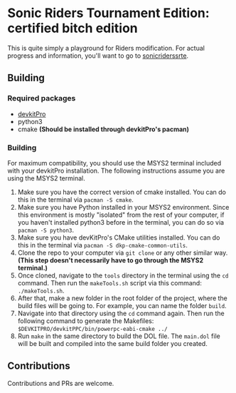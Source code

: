 # Sonic Riders Tournament Edition: certified bitch edition

This is quite simply a playground for Riders modification. For actual progress and information, you'll want to go to [sonicriderssrte](https://github.com/RidersBoulevard/sonicriderste).

## Building

### Required packages

* [devkitPro](https://devkitpro.org/wiki/Getting_Started)
* python3
* cmake **(Should be installed through devkitPro's pacman)**

### Building

For maximum compatibility, you should use the MSYS2 terminal included with your devkitPro installation. The following instructions assume you are using the MSYS2 terminal.

1. Make sure you have the correct version of cmake installed. You can do this in the terminal via `pacman -S cmake`.
2. Make sure you have Python installed in your MSYS2 environment. Since this environment is mostly "isolated" from the rest of your computer, if you haven't installed python3 before in the terminal, you can do so via `pacman -S python3`.
3. Make sure you have devKitPro's CMake utilities installed. You can do this in the terminal via `pacman -S dkp-cmake-common-utils`.
4. Clone the repo to your computer via `git clone` or any other similar way. **(This step doesn't necessarily have to go through the MSYS2 terminal.)**
5. Once cloned, navigate to the `tools` directory in the terminal using the `cd` command. Then run the `makeTools.sh` script via this command: `./makeTools.sh`.
6. After that, make a new folder in the root folder of the project, where the build files will be going to. For example, you can name the folder `build`.
7. Navigate into that directory using the `cd` command again. Then run the following command to generate the Makefiles: `$DEVKITPRO/devkitPPC/bin/powerpc-eabi-cmake ../`
8. Run `make` in the same directory to build the DOL file. The `main.dol` file will be built and compiled into the same build folder you created.

## Contributions

Contributions and PRs are welcome.

